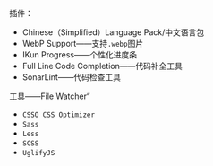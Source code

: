 插件：

* Chinese（Simplified）Language Pack/中文语言包 
* WebP Support——支持`.webp`图片
* IKun Progress——个性化进度条
* Full Line Code Completion——代码补全工具
* SonarLint——代码检查工具

工具——File Watcher“

* `CSSO CSS Optimizer`
* `Sass`
* `Less`
* `SCSS`
* `UglifyJS`